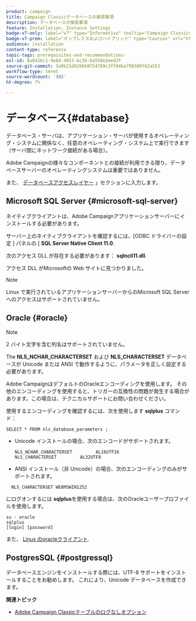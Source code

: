 ```yaml
---
product: campaign
title: Campaign Classicデータベースの推奨事項
description: データベースの推奨事項
feature: Installation, Instance Settings
badge-v7-only: label="v7" type="Informative" tooltip="Campaign Classicv7 にのみ適用"
badge-v7-prem: label="オンプレミスおよびハイブリッド" type="Caution" url="https://experienceleague.adobe.com/docs/campaign-classic/using/installing-campaign-classic/architecture-and-hosting-models/hosting-models-lp/hosting-models.html?lang=ja" tooltip="オンプレミスデプロイメントとハイブリッドデプロイメントにのみ適用されます"
audience: installation
content-type: reference
topic-tags: prerequisites-and-recommendations-
exl-id: 8a0426c1-9e8d-4053-bc2b-6a550e2eed2f
source-git-commit: 3a9b21d626b60754789c3f594ba798309f62a553
workflow-type: tm+mt
source-wordcount: '302'
ht-degree: 7%

---
```


# データベース{#database}



データベース・サーバは、アプリケーション・サーバが使用するオペレーティング・システムに関係なく、任意のオペレーティング・システム上で実行できます（サーバ間にネットワーク接続がある場合）。

Adobe Campaignの様々なコンポーネントとの接続が利用できる限り、データベースサーバーのオペレーティングシステムは重要ではありません。

また、 [データベースアクセスレイヤー](../../installation/using/prerequisites-of-campaign-installation-in-linux.md#database-access-layers) 」セクションに入力します。

## Microsoft SQL Server {#microsoft-sql-server}

ネイティブクライアントは、Adobe Campaignアプリケーションサーバーにインストールする必要があります。

サーバー上のネイティブクライアントを確認するには、[ODBC ドライバーの設定 ] パネルの [ **SQL Server Native Client 11.0**.

次のアクセス DLL が存在する必要があります： **sqlncli11.dll**.

アクセス DLL がMicrosoftの Web サイトに見つかりました。

>[!NOTE]
>
>Linux で実行されているアプリケーションサーバーからのMicrosoft SQL Server へのアクセスはサポートされていません。

## Oracle {#oracle}

>[!NOTE]
>
>2 バイト文字を含む列名はサポートされていません。

The **NLS_NCHAR_CHARACTERSET** および **NLS_CHARACTERSET** データベースが Unicode または ANSI で動作するように、パラメータを正しく設定する必要があります。

Adobe CampaignはデフォルトのOracleエンコーディングを使用します。 その他のエンコーディングを使用すると、トリガーの互換性の問題が発生する場合があります。この場合は、テクニカルサポートにお問い合わせください。

使用するエンコーディングを確認するには、次を使用します **sqlplus** コマンド：

```
SELECT * FROM nls_database_parameters ;
```

* Unicode インストールの場合、次のエンコードがサポートされます。

  ```
  NLS_NCHAR_CHARACTERSET         AL16UTF16
  NLS_CHARACTERSET         AL32UTF8
  ```

* ANSI インストール（非 Unicode）の場合、次のエンコーディングのみがサポートされます。

```
  NLS_CHARACTERSET WE8MSWIN1252
```

にログオンするには **sqlplus**&#x200B;を使用する場合は、次のOracleユーザープロファイルを使用します。

```
su - oracle 
sqlplus 
[login] [password]
```

また、 [Linux のoracleクライアント](../../installation/using/installing-packages-with-linux.md#oracle-client-in-linux).

## PostgresSQL {#postgressql}

データベースエンジンをインストールする際には、UTF-8 サポートをインストールすることをお勧めします。 これにより、Unicode データベースを作成できます。

**関連トピック**

* [Adobe Campaign Classicテーブルのログなしオプション](https://helpx.adobe.com/campaign/kb/unlogged-tables-classic.html)
